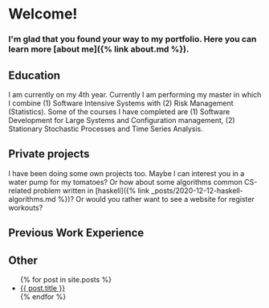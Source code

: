 # Welcome! 

### I'm glad that you found your way to my portfolio. Here you can learn more [about me]({% link about.md %}).

## Education
I am currently on my 4th year. Currently I am performing my master in which I combine (1) Software Intensive Systems with (2) Risk Management (Statistics). Some of the courses I have completed are (1) Software Development for Large Systems and Configuration management, (2) Stationary Stochastic Processes and Time Series Analysis. 

## Private projects
I have been doing some own projects too. Maybe I can interest you in a water pump for my tomatoes? Or how about some algorithms common CS-related problem written in [haskell]({% link _posts/2020-12-12-haskell-algorithms.md %})? Or would you rather want to see a website for register workouts? 

## Previous Work Experience 


## Other 

<ul>
  {% for post in site.posts %}
    <li>
      <a href="{{ post.url }}">{{ post.title }}</a>
    </li>
  {% endfor %}
</ul>
